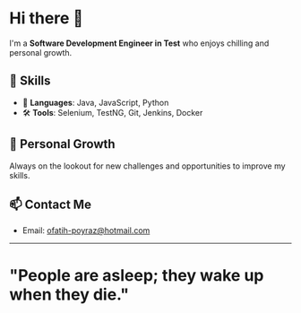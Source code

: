 # Hi there 👋

I'm a **Software Development Engineer in Test** who enjoys chilling and personal growth.

## 🚀 Skills
- 🔧 **Languages**: Java, JavaScript, Python
- 🛠️ **Tools**: Selenium, TestNG, Git, Jenkins, Docker

## 🌱 Personal Growth
Always on the lookout for new challenges and opportunities to improve my skills.

## 📫 Contact Me
- Email: ofatih-poyraz@hotmail.com

---


 
 # "People are asleep; they wake up when they die."
